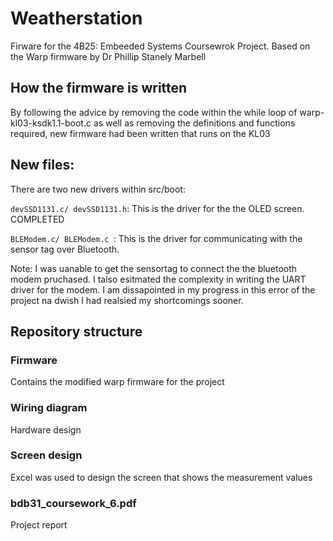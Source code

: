 # Weatherstation
Firware for the 4B25: Embeeded Systems Coursewrok Project. Based on the Warp firmware by Dr Phillip Stanely Marbell


## How the firmware is written
By following the advice by removing the code within the while loop of warp-kl03-ksdk1.1-boot.c as well as removing the definitions and functions required, new firmware had been written that runs on the KL03

## New files:
There are two new drivers within src/boot:

   `devSSD1131.c/ devSSD1131.h`: This is the driver for the the OLED screen. COMPLETED

   `BLEModem.c/ BLEModem.c `: This is the driver for communicating with the sensor tag over Bluetooth.
   
   Note: I was uanable to get the sensortag to connect the the bluetooth modem pruchased. I talso esitmated the complexity in writing the UART driver for the modem. I am dissapointed in my progress in this error of the project na dwish I had realsied my shortcomings sooner.

## Repository structure
### Firmware
Contains the modified warp firmware for the project
### Wiring diagram
Hardware design
### Screen design
Excel was used to design the screen that shows the measurement values
### bdb31_coursework_6.pdf
Project report
